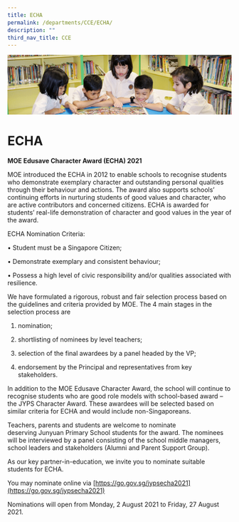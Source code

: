```yaml
---
title: ECHA
permalink: /departments/CCE/ECHA/
description: ""
third_nav_title: CCE
---
```

![](/images/banner.gif)

ECHA
====

**MOE Edusave Character Award (ECHA) 2021**

  

  

MOE introduced the ECHA in 2012 to enable schools to recognise students who demonstrate exemplary character and outstanding personal qualities through their behaviour and actions. The award also supports schools’ continuing efforts in nurturing students of good values and character, who are active contributors and concerned citizens. ECHA is awarded for students’ real-life demonstration of character and good values in the year of the award. 

ECHA Nomination Criteria: 

• Student must be a Singapore Citizen; 

• Demonstrate exemplary and consistent behaviour; 

• Possess a high level of civic responsibility and/or qualities associated with resilience. 

We have formulated a rigorous, robust and fair selection process based on the guidelines and criteria provided by MOE. The 4 main stages in the selection process are 

1.  nomination; 
    
2.  shortlisting of nominees by level teachers; 
    
3.  selection of the final awardees by a panel headed by the VP;  
    
4.  endorsement by the Principal and representatives from key stakeholders. 
    

In addition to the MOE Edusave Character Award, the school will continue to recognise students who are good role models with school-based award – the JYPS Character Award. These awardees will be selected based on similar criteria for ECHA and would include non-Singaporeans.

Teachers, parents and students are welcome to nominate deserving Junyuan Primary School students for the award. The nominees will be interviewed by a panel consisting of the school middle managers, school leaders and stakeholders (Alumni and Parent Support Group).

  

As our key partner-in-education, we invite you to nominate suitable students for ECHA. 

You may nominate online via [https://go.gov.sg/jypsecha2021](https://go.gov.sg/jypsecha2021)

Nominations will open from Monday, 2 August 2021 to Friday, 27 August 2021.
